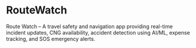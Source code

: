 # RouteWatch
Route Watch – A travel safety and navigation app providing real-time incident updates, CNG availability, accident detection using AI/ML, expense tracking, and SOS emergency alerts.
